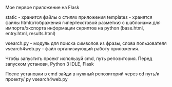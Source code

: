Мое первое приложение на Flask

static - хранится файлы о стилях приложения 
templates - хранятся файлы html(отображения гипертекстовой разметки) с шаблонами для импорта/экспорта информации скриптов на python (base.html, entry.html, results.html)

vsearch.py - модуль для поиска символов из фразы, слова пользователя
vsearch4web.py - файл организиующий работу приложения.

Чтобы запустить проект используй cmd, путь репозитория.
Перед запуском установи, Python 3 IDLE, Flask

После установки в cmd зайди в нужный репозиторий через cd путь/к проекту/
py vsearch4web.py 
